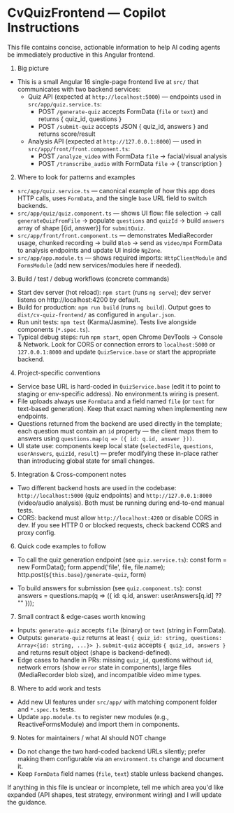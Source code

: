 <!-- .github/copilot-instructions.md - Guidance for AI coding agents working on this repo -->
# CvQuizFrontend — Copilot Instructions

This file contains concise, actionable information to help AI coding agents be immediately productive in this Angular frontend.

1) Big picture
- This is a small Angular 16 single-page frontend live at `src/` that communicates with two backend services:
  - Quiz API (expected at `http://localhost:5000`) — endpoints used in `src/app/quiz.service.ts`:
    - POST `/generate-quiz` accepts FormData (`file` or `text`) and returns { quiz_id, questions }
    - POST `/submit-quiz` accepts JSON { quiz_id, answers } and returns score/result
  - Analysis API (expected at `http://127.0.0.1:8000`) — used in `src/app/front/front.component.ts`:
    - POST `/analyze_video` with FormData `file` -> facial/visual analysis
    - POST `/transcribe_audio` with FormData `file` -> { transcription }

2) Where to look for patterns and examples
- `src/app/quiz.service.ts` — canonical example of how this app does HTTP calls, uses `FormData`, and the single `base` URL field to switch backends.
- `src/app/quiz/quiz.component.ts` — shows UI flow: file selection -> call `generateQuizFromFile` -> populate `questions` and `quizId` -> build `answers` array of shape [{id, answer}] for `submitQuiz`.
- `src/app/front/front.component.ts` — demonstrates MediaRecorder usage, chunked recording -> build `Blob` -> send as `video/mp4` FormData to analysis endpoints and update UI inside `NgZone`.
- `src/app/app.module.ts` — shows required imports: `HttpClientModule` and `FormsModule` (add new services/modules here if needed).

3) Build / test / debug workflows (concrete commands)
- Start dev server (hot reload): `npm start` (runs `ng serve`); dev server listens on http://localhost:4200 by default.
- Build for production: `npm run build` (runs `ng build`). Output goes to `dist/cv-quiz-frontend/` as configured in `angular.json`.
- Run unit tests: `npm test` (Karma/Jasmine). Tests live alongside components (`*.spec.ts`).
- Typical debug steps: run `npm start`, open Chrome DevTools → Console & Network. Look for CORS or connection errors to `localhost:5000` or `127.0.0.1:8000` and update `QuizService.base` or start the appropriate backend.

4) Project-specific conventions
- Service base URL is hard-coded in `QuizService.base` (edit it to point to staging or env-specific address). No environment.ts wiring is present.
- File uploads always use `FormData` and a field named `file` (or `text` for text-based generation). Keep that exact naming when implementing new endpoints.
- Questions returned from the backend are used directly in the template; each question must contain an `id` property — the client maps them to answers using `questions.map(q => ({ id: q.id, answer }))`.
- UI state use: components keep local state (`selectedFile`, `questions`, `userAnswers`, `quizId`, `result`) — prefer modifying these in-place rather than introducing global state for small changes.

5) Integration & Cross-component notes
- Two different backend hosts are used in the codebase: `http://localhost:5000` (quiz endpoints) and `http://127.0.0.1:8000` (video/audio analysis). Both must be running during end-to-end manual tests.
- CORS: backend must allow `http://localhost:4200` or disable CORS in dev. If you see HTTP 0 or blocked requests, check backend CORS and proxy config.

6) Quick code examples to follow
- To call the quiz generation endpoint (see `quiz.service.ts`):
  const form = new FormData();
  form.append('file', file, file.name);
  http.post(`${this.base}/generate-quiz`, form)

- To build answers for submission (see `quiz.component.ts`):
  const answers = questions.map(q => ({ id: q.id, answer: userAnswers[q.id] ?? "" }));

7) Small contract & edge-cases worth knowing
- Inputs: `generate-quiz` accepts `file` (binary) or `text` (string in FormData).
- Outputs: `generate-quiz` returns at least `{ quiz_id: string, questions: Array<{id: string, ...}> }`. `submit-quiz` accepts `{ quiz_id, answers }` and returns result object (shape is backend-defined).
- Edge cases to handle in PRs: missing `quiz_id`, questions without `id`, network errors (show `error` state in components), large files (MediaRecorder blob size), and incompatible video mime types.

8) Where to add work and tests
- Add new UI features under `src/app/` with matching component folder and `*.spec.ts` tests.
- Update `app.module.ts` to register new modules (e.g., ReactiveFormsModule) and import them in components.

9) Notes for maintainers / what AI should NOT change
- Do not change the two hard-coded backend URLs silently; prefer making them configurable via an `environment.ts` change and document it.
- Keep `FormData` field names (`file`, `text`) stable unless backend changes.

If anything in this file is unclear or incomplete, tell me which area you'd like expanded (API shapes, test strategy, environment wiring) and I will update the guidance.
